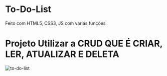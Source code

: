 # To-Do-List
 Feito com HTML5, CSS3, JS com varias funções
 
# Projeto Utilizar a CRUD QUE É CRIAR, LER, ATUALIZAR E DELETA 

![to-do-list](https://user-images.githubusercontent.com/102436341/235764442-938415dd-d9e7-4f6c-bbd4-ad3691726187.png)
